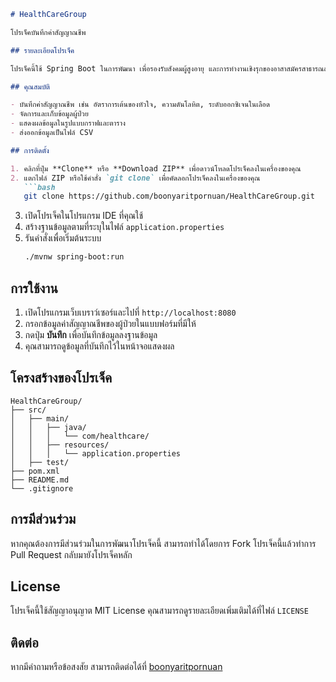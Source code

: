 ```markdown
# HealthCareGroup

โปรเจ็คบันทึกค่าสัญญาณชีพ

## รายละเอียดโปรเจ็ค

โปรเจ็คนี้ใช้ Spring Boot ในการพัฒนา เพื่อรองรับสังคมผู้สูงอายุ และการทำงานเชิงรุกของอาสาสมัครสาธารณสุข และแพทย์ในชุมชนของประเทศไทย โดยมีการใช้งานเทคโนโลยี HTML และ Java เป็นหลัก

## คุณสมบัติ

- บันทึกค่าสัญญาณชีพ เช่น อัตราการเต้นของหัวใจ, ความดันโลหิต, ระดับออกซิเจนในเลือด
- จัดการและเก็บข้อมูลผู้ป่วย
- แสดงผลข้อมูลในรูปแบบกราฟและตาราง
- ส่งออกข้อมูลเป็นไฟล์ CSV

## การติดตั้ง

1. คลิกที่ปุ่ม **Clone** หรือ **Download ZIP** เพื่อดาวน์โหลดโปรเจ็คลงในเครื่องของคุณ
2. แตกไฟล์ ZIP หรือใช้คำสั่ง `git clone` เพื่อคัดลอกโปรเจ็คลงในเครื่องของคุณ
   ```bash
   git clone https://github.com/boonyaritpornuan/HealthCareGroup.git
   ```
3. เปิดโปรเจ็คในโปรแกรม IDE ที่คุณใช้
4. สร้างฐานข้อมูลตามที่ระบุในไฟล์ `application.properties`
5. รันคำสั่งเพื่อเริ่มต้นระบบ
   ```bash
   ./mvnw spring-boot:run
   ```

## การใช้งาน

1. เปิดโปรแกรมเว็บเบราว์เซอร์และไปที่ `http://localhost:8080`
2. กรอกข้อมูลค่าสัญญาณชีพของผู้ป่วยในแบบฟอร์มที่มีให้
3. กดปุ่ม **บันทึก** เพื่อบันทึกข้อมูลลงฐานข้อมูล
4. คุณสามารถดูข้อมูลที่บันทึกไว้ในหน้าจอแสดงผล

## โครงสร้างของโปรเจ็ค

```
HealthCareGroup/
├── src/
│   ├── main/
│   │   ├── java/
│   │   │   └── com/healthcare/
│   │   ├── resources/
│   │   │   └── application.properties
│   ├── test/
├── pom.xml
├── README.md
└── .gitignore
```

## การมีส่วนร่วม

หากคุณต้องการมีส่วนร่วมในการพัฒนาโปรเจ็คนี้ สามารถทำได้โดยการ Fork โปรเจ็คนี้แล้วทำการ Pull Request กลับมายังโปรเจ็คหลัก

## License

โปรเจ็คนี้ใช้สัญญาอนุญาต MIT License คุณสามารถดูรายละเอียดเพิ่มเติมได้ที่ไฟล์ `LICENSE`

## ติดต่อ

หากมีคำถามหรือข้อสงสัย สามารถติดต่อได้ที่ [boonyaritpornuan](https://github.com/boonyaritpornuan)
```
